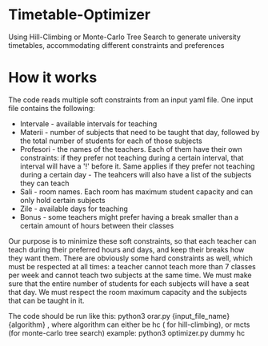 # Timetable-Optimizer
Using Hill-Climbing or Monte-Carlo Tree Search to generate university timetables, accommodating different constraints and preferences

# How it works
The code reads multiple soft constraints from an input yaml file.
One input file contains the following:
* Intervale - available intervals for teaching
* Materii - number of subjects that need to be taught that day, followed by the total number of students for each of those subjects
* Profesori - the names of the teachers. Each of them have their own constraints: if they prefer not teaching during a certain interval, that interval
will have a '!' before it. Same applies if they prefer not teaching during a certain day
            -  The teahcers will also have a list of the subjects they can teach
* Sali - room names. Each room has maximum student capacity and can only hold certain subjects
* Zile - available days for teaching
* Bonus - some teachers might prefer having a break smaller than a certain amount of hours between their classes

Our purpose is to minimize these soft constraints, so that each teacher can teach during their preferred hours and days, and keep their breaks how they want them.
There are obviously some hard constraints as well, which must be respected at all times: a teacher cannot teach more than 7 classes per week and cannot teach two subjects at the same time.
We must make sure that the entire number of students for each subjects will have a seat that day. We must respect the room maximum capacity and the subjects that can be taught in it.

The code should be run like this:
python3 orar.py {input_file_name} {algorithm} , where algorithm can either be hc ( for hill-climbing), or mcts (for monte-carlo tree search)
example: python3 optimizer.py dummy hc
